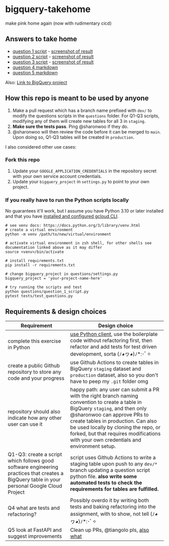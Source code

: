 # bigquery-takehome
make pink home again (now with rudimentary cicd)

## Answers to take home

* [question 1 script](https://github.com/sharonwoo/bigquery-takehome/blob/main/questions/question_1_script.py) - [screenshot of result](https://github.com/sharonwoo/bigquery-takehome/blob/main/images/Q1.png)
* [question 2 script](https://github.com/sharonwoo/bigquery-takehome/blob/main/questions/question_2_script.py) - [screenshot of result](https://github.com/sharonwoo/bigquery-takehome/blob/main/images/Q2.png)
* [question 3 script](https://github.com/sharonwoo/bigquery-takehome/blob/main/questions/question_3_script.py) - [screenshot of result](https://github.com/sharonwoo/bigquery-takehome/blob/main/images/Q3.png)
* [question 4 markdown](https://github.com/sharonwoo/bigquery-takehome/blob/main/questions/question_4.md)
* [question 5 markdown](https://github.com/sharonwoo/bigquery-takehome/blob/main/questions/question_5.md)

Also: [Link to BigQuery project](https://console.cloud.google.com/bigquery?project=foodpanda-de-test-sharon&ws=!1m4!1m3!3m2!1sfoodpanda-de-test-sharon!2sstaging)

## How this repo is meant to be used by anyone

1. Make a pull request which has a branch name prefixed with `dev/` to modify the questions scripts in the `questions` folder. For Q1-Q3 scripts, modifying any of them will create new tables for all 3 in `staging`.
2. **Make sure the tests pass**. Ping @sharonwoo if they do. 
3. @sharonwoo will then review the code before it can be merged to `main`. Upon doing so, Q1-Q3 tables will be created in `production`. 

I also considered other use cases: 

### Fork this repo

1. Update your `GOOGLE_APPLICATION_CREDENTIALS` in the repository secret with your own service account credentials.
2. Update your `bigquery_project` in `settings.py` to point to your own project.

### If you really have to run the Python scripts locally
No guarantees it'll work, but I assume you have Python 3.10 or later installed and that you have [installed and configured gcloud CLI](https://cloud.google.com/sdk/docs/initializing).

```
# see venv docs: https://docs.python.org/3/library/venv.html
# create a virtual environment 
python -m venv /path/to/new/virtual/environment

# activate virtual environment in zsh shell, for other shells see documentation linked above as it may differ
source <venv>/bin/activate

# install requirements.txt
pip install -r requirements.txt

# change bigquery_project in questions/settings.py
bigquery_project = 'your-project-name-here'

# try running the scripts and test
python questions/question_1_script.py
pytest tests/test_questions.py

```

## Requirements & design choices

| Requirement   | Design choice        |
| ---           | ---                  |
| complete this exercise in Python | [use Python client](https://cloud.google.com/python/docs/reference/bigquery/latest), use the boilerplate code without refactoring first, then refactor and add tests for test driven development, sorta (ﾉ◕ヮ◕)ﾉ*:･ﾟ✧ |
| create a public Github repository to store any code and your progress | use Github Actions to create tables in BigQuery `staging` dataset and `production` dataset, also so you don't have to peep my `.git` folder omg |
| repository should also indicate how any other user can use it | happy path: any user can submit a PR with the right branch naming convention to create a table in BigQuery `staging`, and then only @sharonwoo can approve PRs to create tables in production. Can also be used locally by cloning the repo, or forked, but that requires modifications with your own credentials and environment setup. |
| Q1-Q3: create a script which follows good software engineering practices that creates a BigQuery table in your personal Google Cloud Project | script uses Github Actions to write a staging table upon push to any `dev/*` branch updating a question script python file. **also write some automated tests to check the requirements for tables are fulfilled.** | 
| Q4 what are tests and refactoring? | Possibly overdo it by writing both tests and baking refactoring into the assignment, with  to show, not tell (ﾉ◕ヮ◕)ﾉ*:･ﾟ✧ |
| Q5 look at FastAPI and suggest improvements | Clean up PRs, @tiangolo pls, [also](https://github.com/zhanymkanov/fastapi-best-practices#6-follow-the-rest) [what](https://github.com/tiangolo/fastapi/discussions/9412)|